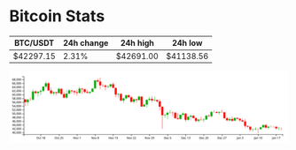 # Bitcoin Stats

BTC/USDT|24h change|24h high|24h low|
|---|---|---|---|
|$42297.15|2.31%|$42691.00|$41138.56|

<img src="./chart.svg">

